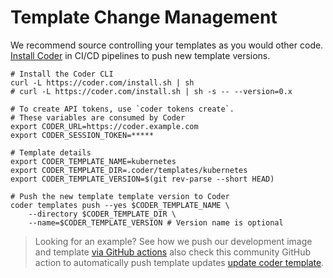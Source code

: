 # Template Change Management

We recommend source controlling your templates as you would other code. [Install Coder](../install/) in CI/CD pipelines to push new template versions.

```console
# Install the Coder CLI
curl -L https://coder.com/install.sh | sh
# curl -L https://coder.com/install.sh | sh -s -- --version=0.x

# To create API tokens, use `coder tokens create`.
# These variables are consumed by Coder
export CODER_URL=https://coder.example.com
export CODER_SESSION_TOKEN=*****

# Template details
export CODER_TEMPLATE_NAME=kubernetes
export CODER_TEMPLATE_DIR=.coder/templates/kubernetes
export CODER_TEMPLATE_VERSION=$(git rev-parse --short HEAD)

# Push the new template template version to Coder
coder templates push --yes $CODER_TEMPLATE_NAME \
    --directory $CODER_TEMPLATE_DIR \
    --name=$CODER_TEMPLATE_VERSION # Version name is optional
```

> Looking for an example? See how we push our development image
> and template [via GitHub actions](https://github.com/coder/coder/blob/main/.github/workflows/dogfood.yaml)
> also check this community GitHub action to automatically push template updates [update coder template](https://github.com/marketplace/actions/update-coder-template).

